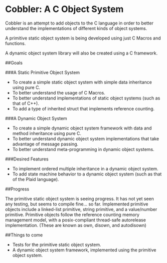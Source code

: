 Cobbler: A C Object System
=======

Cobbler is an attempt to add objects to the C language in order to better understand the implementations of different kinds of object systems.

A primitive static object system is being developed using just C Macros and functions.

A dynamic object system library will also be created using a C framework.

##Goals

###A Static Primitive Object System

- To create a simple static object system with simple data inheritance using pure C.
- To better understand the usage of C Macros.
- To better understand implementations of static object systems (such as that of C++).
- To add a type of inherited struct that implements reference counting.

###A Dynamic Object System

- To create a simple dynamic object system framework with data and method inheritance using pure C.
- To better understand dynamic object system implementations that take advantage of message passing.
- To better understand meta-programming in dynamic object systems.

###Desired Features

- To implement ordered multiple inheritance in a dynamic object system.
- To add state machine behavior to a dynamic object system (such as that of the Plaid language).

##Progress

The primitive static object system is seeing progress. It has not yet seen any testing, but seems to compile fine... so far.
Implemented primitive objects include a linked-list primitive, string primitive, and a value/number primitive.
Primitive objects follow the reference counting memory management model, with a posix-compliant thread-safe autorelease implementation. (These are known as own, disown, and autodisown)

##Things to come

- Tests for the primitive static object system.
- A dynamic object system framework, implemented using the primitive object system.
